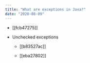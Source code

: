 ```yaml
---
title: "What are exceptions in Java?"
date: "2020-08-09"
---
```


- [[fcb47275]] 

- Unchecked exceptions

  - [[b83527ac]]

  - [[eba27802]]
